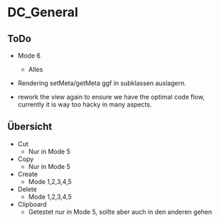 DC_General
==========

ToDo
----

* Mode 6
    * Alles

* Rendering setMeta/getMeta ggf in subklassen auslagern.

* rework the view again to ensure we have the optimal code flow, currently it is way too hacky in many aspects.


Übersicht
---------

* Cut
    * Nur in Mode 5
* Copy
    * Nur in Mode 5
* Create
    * Mode 1,2,3,4,5
* Delete
    * Mode 1,2,3,4,5
* Clipboard
    * Getestet nur in Mode 5, sollte aber auch in den anderen gehen